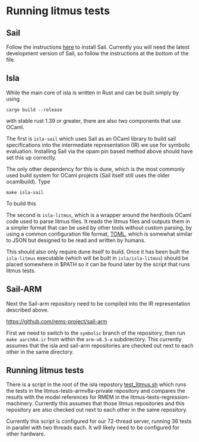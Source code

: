 # Running litmus tests

## Sail

Follow the instructions
[here](https://github.com/rems-project/sail/blob/sail2/INSTALL.md) to
install Sail. Currently you will need the latest development version
of Sail, so follow the instructions at the bottom of the file.

## Isla

While the main core of isla is written in Rust and can be built simply by using
```
cargo build --release
```
with stable rust 1.39 or greater, there are also two components that use OCaml.

The first is `isla-sail` which uses Sail as an OCaml library to build
sail specifications into the intermediate representation (IR) we use
for symbolic evaluation. Installing Sail via the opam pin based method
above should have set this up correctly.

The only other dependency for this is dune, which is the most commonly
used build system for OCaml projects (Sail itself still uses the older
ocamlbuild). Type
```
make isla-sail
```
To build this

The second is `isla-litmus`, which is a wrapper around the herdtools
OCaml code used to parse litmus files. It reads the litmus files and
outputs them in a simpler format that can be used by other tools
without custom parsing, by using a common configuration file format,
[TOML](https://github.com/toml-lang/toml), which is somewhat similar
to JSON but designed to be read and written by humans.

This should also only require dune itself to build. Once it has been
built the `isla-litmus` executable (which will be built in
`isla/isla-litmus`) should be placed somewhere in $PATH so it can be
found later by the script that runs litmus tests.

## Sail-ARM

Next the Sail-arm repository need to be compiled into the IR
representation described above.

https://github.com/rems-project/sail-arm

First we need to switch to the `symbolic` branch of the repository,
then run `make aarch64.ir` from within the `arm-v8.5-a`
subdirectory. This currently assumes that the isla and sail-arm
repositories are checked out next to each other in the same directory.

## Running litmus tests

There is a script in the root of the isla repostory
[test_litmus.sh](test_litmus.sh) which runs the tests in the
litmus-tests-armv8a-private repository and compares the results with
the model references for RMEM in the
litmus-tests-regression-machinery. Currently this assumes that those
litmus repositories and this repository are also checked out next to
each other in the same repository.

Currently this script is configured for our 72-thread server, running
36 tests in parallel with two threads each. It will likely need to be
configured for other hardware.
